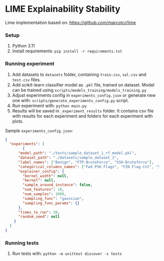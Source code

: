 # LIME Explainability Stability

Lime implementation based on: https://github.com/marcotcr/lime

### Setup

1. Python 3.11
2. Install requirements:
`
pip install -r requirements.txt
`

### Running experiment

1. Add datasets to `datasets` folder, containing `train.csv`, `val.csv` and `test.csv` files.
2. Add scikit-learn classifier model as `.pkl` file, trained on dataset. Model can be trained using `scripts/models_training/models_training.py` 
3. Adjust experiments config in `experiments_config.json` or generate new one with: `scripts/generate_experiments_config.py` script.
4. Run experiment with:
`python main.py`
5. Results will be saved in `_experiment_results` folder. It contains csv file with results for each experiment and folders for each experiment with plots.

Sample `experiments_config.json`:
```json
{
  "experiments": [
        {
      "model_path": "./tests/sample_dataset_1_rf_model.pkl",
      "dataset_path": "./datasets/sample_dataset_1",
      "label_names": ["Benign", "FTP-BruteForce", "SSH-Bruteforce"],
      "categorical_columns_names": ["Fwd PSH Flags", "FIN Flag Cnt", "SYN Flag Cnt", "RST Flag Cnt", "PSH Flag Cnt", "ACK Flag Cnt", "URG Flag Cnt", "ECE Flag Cnt"],
      "explainer_config": {
        "kernel_width": null,
        "kernel": null,
        "sample_around_instance": false,
        "num_features": 10,
        "num_samples": 1000,
        "sampling_func": "gaussian",
        "sampling_func_params": {}
      },
      "times_to_run": 30,
      "random_seed": null
    }
  ]
}
```

### Running tests
1. Run tests with:
`python -m unittest discover -s tests`
```
